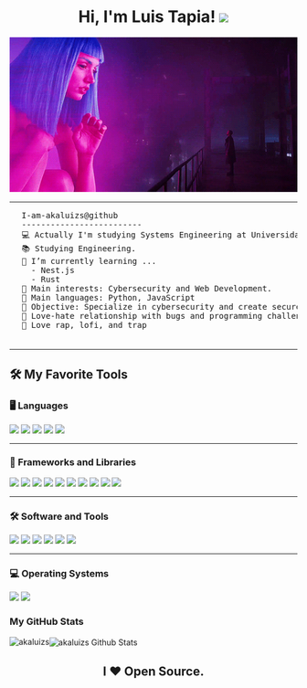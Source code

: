 <h1 align="center">
Hi, I'm Luis Tapia!
  <img src="https://media.giphy.com/media/hvRJCLFzcasrR4ia7z/giphy.gif" width="40"></h1>

<div align="center">
  <img src="https://github.com/akaluizs/akaluizs/blob/main/gif's/12.gif">
</div>

<table>
  <tr>
    <td>
      <img src="https://github.com/akaluizs/akaluizs/blob/main/gif's/5.jpg" width="200"/>
    </td>
    <td>
      <pre>
I-am-akaluizs@github  
-------------------------  
💻 Actually I'm studying Systems Engineering at Universidad de San Carlos de Guatemala.  
📚 Studying Engineering.  
🌱 I’m currently learning ...
  - Nest.js
  - Rust
📝 Main interests: Cybersecurity and Web Development.  
🌟 Main languages: Python, JavaScript  
🚩 Objective: Specialize in cybersecurity and create secure and efficient web applications.  
💖 Love-hate relationship with bugs and programming challenges.  
🎵 Love rap, lofi, and trap  
      </pre>
    </td>
  </tr>
</table>

## 🛠️ My Favorite Tools

### **🖥️ Languages**
<p>
  <img src="https://img.shields.io/badge/HTML5-E34F26?style=for-the-badge&logo=html5&logoColor=white">
  <img src="https://img.shields.io/badge/CSS3-1572B6?style=for-the-badge&logo=css3&logoColor=white">
  <img src="https://img.shields.io/badge/JavaScript-F7DF1E?style=for-the-badge&logo=javascript&logoColor=black">
  <img src="https://img.shields.io/badge/Java-ED8B00?style=for-the-badge&logo=java&logoColor=white">
  <img src="https://img.shields.io/badge/Python-3670A0?style=for-the-badge&logo=python&logoColor=ffdd54">
</p>

---

### **🧰 Frameworks and Libraries**
<p>
    <img src="https://img.shields.io/badge/React-20232A?style=for-the-badge&logo=react&logoColor=61DAFB">
    <img src="https://img.shields.io/badge/React_Native-20232A?style=for-the-badge&logo=react&logoColor=61DAFB">
    <img src="https://img.shields.io/badge/Express.js-%23404d59.svg?style=for-the-badge&logo=express&logoColor=%2361DAFB">
    <img src="https://img.shields.io/badge/Flask-%23000.svg?style=for-the-badge&logo=flask&logoColor=white">
    <img src="https://img.shields.io/badge/Node.js-6DA55F?style=for-the-badge&logo=node.js&logoColor=white">
    <img src="https://img.shields.io/badge/TailwindCSS-%2338B2AC.svg?style=for-the-badge&logo=tailwind-css&logoColor=white">
    <img src="https://img.shields.io/badge/Bootstrap-563D7C?style=for-the-badge&logo=bootstrap&logoColor=white">
    <img src="https://img.shields.io/badge/Django-092E20?style=for-the-badge&logo=django&logoColor=white">
    <img src="https://img.shields.io/badge/Bulma-00D0B1?style=for-the-badge&logo=bulma&logoColor=white">
    <img src="https://img.shields.io/badge/Astro-%232C2052.svg?style=for-the-badge&logo=astro&logoColor=white">
</p>

---

### **🛠️ Software and Tools**
<p>
    <img src="https://img.shields.io/badge/Git-%23F05033.svg?style=for-the-badge&logo=git&logoColor=white">
    <img src="https://img.shields.io/badge/Github-%23121011.svg?style=for-the-badge&logo=github&logoColor=white">
    <img src="https://img.shields.io/badge/Visual%20Studio%20Code-0078d7.svg?style=for-the-badge&logo=visual-studio-code&logoColor=white">
    <img src="https://img.shields.io/badge/Adobe-%23FF0000.svg?style=for-the-badge&logo=adobe&logoColor=white">
    <img src="https://img.shields.io/badge/Brave-FB542B?style=for-the-badge&logo=Brave&logoColor=white">
    <img src="https://img.shields.io/badge/XFCE-%232284F2.svg?style=for-the-badge&logo=xfce&logoColor=white">

</p>

---

### **💻 Operating Systems**
<p>
    <img src="https://img.shields.io/badge/Arch%20Linux-1793D1?logo=arch-linux&logoColor=fff&style=for-the-badge">
    <img src="https://img.shields.io/badge/Windows%2011-%230079d5.svg?style=for-the-badge&logo=Windows%2011&logoColor=white">
</p>


<h3>My GitHub Stats</h3>
<p><img align="left" src="https://github-readme-stats.vercel.app/api/top-langs?username=akaluizs&show_icons=true&theme=dark&locale=en&layout=compact" alt="akaluizs" /></p>
<img align="center" src="https://github-readme-stats.vercel.app/api?username=akaluizs&include_all_commits=true&count_private=true&show_icons=true&line_height=30&title_color=CDB4DB&icon_color=CDB4DB&text_color=D3D3D3&bg_color=0A0A0A" alt="akaluizs Github Stats">

<h2 align="center">
   I ❤ Open Source.
</h2>
